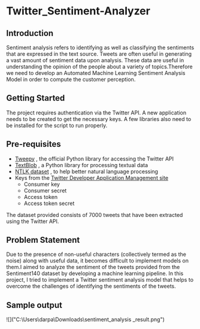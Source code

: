 # Twitter_Sentiment-Analyzer

## Introduction 

Sentiment analysis refers to identifying as well as classifying the sentiments that are expressed in the text source. Tweets are often useful in generating a vast amount of sentiment data upon analysis. These data are useful in understanding the opinion of the people about a variety of topics.Therefore we need to develop an Automated Machine Learning Sentiment Analysis Model in order to compute the customer perception.

## Getting Started 
The project requires authentication via the Twitter API. A new application needs to be created to get the necessary keys. A few libraries also need to be installed for the script to run properly.

## Pre-requisites 

* [Tweepy](https://www.tweepy.org/) , the official Python library for accessing the Twitter API 
* [TextBlob](https://textblob.readthedocs.io/en/dev/) , a Python library for processing textual data 
* [NTLK dataset](https://www.nltk.org/) , to help better natural language processing 
* Keys from the [Twitter Developer Application Management site](https://twitter.com/i/flow/login?input_flow_data=%7B%22requested_variant%22%3A%22eyJyZWRpcmVjdF9hZnRlcl9sb2dpbiI6Imh0dHBzOi8vZGV2ZWxvcGVyLnR3aXR0ZXIuY29tL2FwcHMifQ%3D%3D%22%7D)
   * Consumer key 
   * Consumer secret 
   * Access token 
   * Access token secret 

The dataset provided consists of 7000 tweets that have been extracted using the Twitter API.

## Problem Statement
Due to the presence of non-useful characters (collectively termed as the noise) along with useful data, it becomes difficult to implement models on them.I aimed to analyze the sentiment of the tweets provided from the Sentiment140 dataset by developing a machine learning pipeline.
In this project, I tried to implement a Twitter sentiment analysis model that helps to overcome the challenges of identifying the sentiments of the tweets. 

## Sample output 
![]("C:\Users\darpa\Downloads\sentiment_analysis _result.png")


